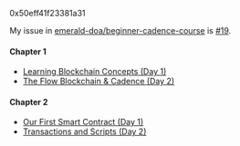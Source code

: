 0x50eff41f23381a31

My issue in [emerald-doa/beginner-cadence-course](https://github.com/emerald-dao/beginner-cadence-course) is [#19](https://github.com/emerald-dao/beginner-cadence-course/issues/19).

#### Chapter 1
- [Learning Blockchain Concepts (Day 1)](chapter1.0/day1/README.md)
- [The Flow Blockchain & Cadence (Day 2)](chapter1.0/day2/README.md)

#### Chapter 2
- [Our First Smart Contract (Day 1)](chapter2.0/day1/README.md)
- [Transactions and Scripts (Day 2)](chapter2.0/day2/README.md)